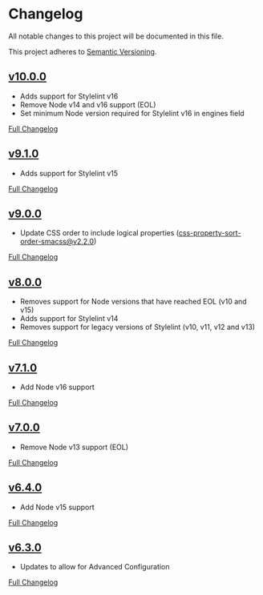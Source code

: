 # Changelog

All notable changes to this project will be documented in this file.

This project adheres to [Semantic Versioning](https://semver.org/spec/v2.0.0.html).

## [v10.0.0](https://github.com/cahamilton/stylelint-config-property-sort-order-smacss/tree/v10.0.0)

- Adds support for Stylelint v16
- Remove Node v14 and v16 support (EOL)
- Set minimum Node version required for Stylelint v16 in engines field

[Full Changelog](https://github.com/cahamilton/stylelint-config-property-sort-order-smacss/compare/v9.1.0...v10.0.0)

## [v9.1.0](https://github.com/cahamilton/stylelint-config-property-sort-order-smacss/tree/v9.1.0)

- Adds support for Stylelint v15

[Full Changelog](https://github.com/cahamilton/stylelint-config-property-sort-order-smacss/compare/v9.0.0...v9.1.0)

## [v9.0.0](https://github.com/cahamilton/stylelint-config-property-sort-order-smacss/tree/v9.0.0)

- Update CSS order to include logical properties ([css-property-sort-order-smacss@v2.2.0](https://github.com/cahamilton/css-property-sort-order-smacss/commit/c259a0583a20efde24efc08e1efbb872b80c0a1d))

[Full Changelog](https://github.com/cahamilton/stylelint-config-property-sort-order-smacss/compare/v8.0.0...v9.0.0)

## [v8.0.0](https://github.com/cahamilton/stylelint-config-property-sort-order-smacss/tree/v8.0.0)

- Removes support for Node versions that have reached EOL (v10 and v15)
- Adds support for Stylelint v14
- Removes support for legacy versions of Stylelint (v10, v11, v12 and v13)

[Full Changelog](https://github.com/cahamilton/stylelint-config-property-sort-order-smacss/compare/v7.1.0...v8.0.0)

## [v7.1.0](https://github.com/cahamilton/stylelint-config-property-sort-order-smacss/tree/v7.1.0)

- Add Node v16 support

[Full Changelog](https://github.com/cahamilton/stylelint-config-property-sort-order-smacss/compare/v7.0.0...v7.1.0)

## [v7.0.0](https://github.com/cahamilton/stylelint-config-property-sort-order-smacss/tree/v7.0.0)

- Remove Node v13 support (EOL)

[Full Changelog](https://github.com/cahamilton/stylelint-config-property-sort-order-smacss/compare/v6.4.0...v7.0.0)

## [v6.4.0](https://github.com/cahamilton/stylelint-config-property-sort-order-smacss/tree/v6.4.0)

- Add Node v15 support

[Full Changelog](https://github.com/cahamilton/stylelint-config-property-sort-order-smacss/compare/v6.3.0...v6.4.0)

## [v6.3.0](https://github.com/cahamilton/stylelint-config-property-sort-order-smacss/tree/v6.3.0)

- Updates to allow for Advanced Configuration

[Full Changelog](https://github.com/cahamilton/stylelint-config-property-sort-order-smacss/compare/v6.2.1...v6.3.0)

